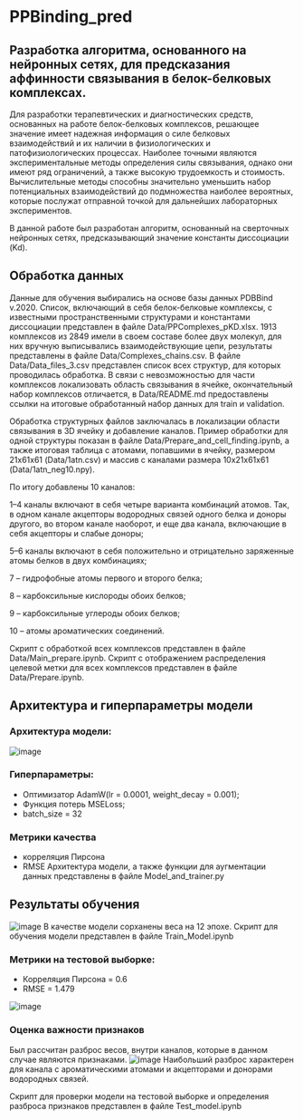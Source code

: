# PPBinding_pred
## Разработка алгоритма, основанного на нейронных сетях, для предсказания аффинности связывания в белок-белковых комплексах.
Для разработки терапевтических и диагностических средств, основанных на работе белок-белковых комплексов, решающее значение имеет надежная информация о силе белковых взаимодействий и их наличии в физиологических и патофизиологических процессах. Наиболее точными являются экспериментальные методы определения силы связывания, однако они имеют ряд ограничений, а также высокую трудоемкость и стоимость. Вычислительные методы способны значительно уменьшить набор потенциальных взаимодействий до подмножества наиболее вероятных, которые послужат отправной точкой для дальнейших лабораторных экспериментов.

В данной работе был разработан алгоритм, основанный на сверточных нейронных сетях, предсказывающий значение константы диссоциации (Kd). 

## Обработка данных
Данные для обучения выбирались на основе базы данных PDBBind v.2020. Список, включающий в себя белок-белковые комплексы, с известными пространственными структурами и константами диссоциации представлен в файле Data/PPComplexes_pKD.xlsx. 1913 комплексов из 2849 имели в своем составе более двух молекул, для них вручную выписывались взаимодействующие цепи, результаты представлены в файле Data/Complexes_chains.csv. В файле Data/Data_files_3.csv представлен список всех структур, для которых проводилась обработка. В связи с невозможностью для части комплексов локализовать область связывания в ячейке, окончательный набор комплексов отличается, в Data/README.md предоставлены ссылки на итоговые обработанный набор данных для train и validation. 

Обработка структурных файлов заключалась в локализации области связывания в 3D ячейку и добавление каналов. Пример обработки для одной структуры показан в файле Data/Prepare_and_cell_finding.ipynb, а также итоговая таблица с атомами, попавшими в ячейку, размером 21х61х61 (Data/1atn.csv) и массив с каналами размера 10х21х61х61 (Data/1atn_neg10.npy).

По итогу добавлены 10 каналов: 

1–4 каналы включают в себя четыре варианта комбинаций атомов. Так, в одном канале акцепторы водородных связей одного белка и доноры другого, во втором канале наоборот, и еще два канала, включающие в себя акцепторы и слабые доноры;

5–6 каналы включают в себя положительно и отрицательно заряженные атомы белков в двух комбинациях;

7 – гидрофобные атомы первого и второго белка;

8 – карбоксильные кислороды обоих белков;

9 – карбоксильные углероды обоих белков;

10 – атомы ароматических соединений.


Скрипт с обработкой всех комплексов представлен в файле Data/Main_prepare.ipynb. Скрипт с отображением распределения целевой метки для всех комплексов представлен в файле Data/Prepare.ipynb.

## Архитектура и гиперпараметры модели

### Архитектура модели:
![image](https://github.com/EABogdanova/PPBinding_pred/assets/126514009/8bd0353f-0182-4dca-b63f-6252a82eec2d)

### Гиперпараметры:
- Оптимизатор AdamW(lr = 0.0001, weight_decay = 0.001);
- Функция потерь MSELoss;
- batch_size = 32
### Метрики качества
- корреляция Пирсона
- RMSE
Архитектура модели, а также функции для аугментации данных представлены в файле Model_and_trainer.py

## Результаты обучения

![image](https://github.com/EABogdanova/PPBinding_pred/assets/126514009/a76c0167-9d06-4741-90ef-c78dd7ee9266)
В качестве модели сорханены веса на 12 эпохе.
Скрипт для обучения модели представлен в файле Train_Model.ipynb

### Метрики на тестовой выборке:
- Корреляция Пирсона = 0.6
- RMSE = 1.479

![image](https://github.com/EABogdanova/PPBinding_pred/assets/126514009/23a82880-9a5a-4ff0-a9bf-8e9af0c7da99)

### Оценка важности признаков

Был рассчитан разброс весов, внутри каналов, которые в данном случае являются признаками. 
![image](https://github.com/EABogdanova/PPBinding_pred/assets/126514009/2c92a40c-7daa-4bac-be2b-2db17e89ae5d)
Наибольший разброс характерен для канала с ароматическими атомами и акцепторами и донорами водородных связей.

Скрипт для проверки модели на тестовой выборке и определения разброса признаков представлен в файле Test_model.ipynb


